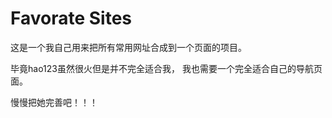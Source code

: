 # Favorate Sites
这是一个我自己用来把所有常用网址合成到一个页面的项目。

毕竟hao123虽然很火但是并不完全适合我，
我也需要一个完全适合自己的导航页面。

慢慢把她完善吧！！！
